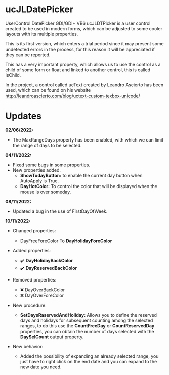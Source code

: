 # ucJLDatePicker
UserControl DatePicker GDI/GDI+ VB6
ucJLDTPicker is a user control created to be used in modern forms, which can be adjusted to some cooler layouts with its multiple properties.

This is its first version, which enters a trial period since it may present some undetected errors in the process, for this reason it will be appreciated if they can be reported.

This has a very important property, which allows us to use the control as a child of some form or float and linked to another control, this is called IsChild.

In the project, a control called ucText created by Leandro Ascierto has been used, which can be found on his website http://leandroascierto.com/blog/uctext-custom-texbox-unicode/


# Updates

**02/06/2022:**
  - The MaxRangeDays property has been enabled, with which we can limit the range of days to be selected.

**04/11/2022:**
  - Fixed some bugs in some properties.
  - New properties added.
    - **ShowTodayButton:** to enable the current day button when AutoApply is True.
    - **DayHotColor:** To control the color that will be displayed when the mouse is over someday.

**08/11/2022:**
  - Updated a bug in the use of FirstDayOfWeek.

**10/11/2022:**
  - Changed properties:
    - DayFreeForeColor To **DayHolidayForeColor**

  - Added properties:
    - ✔️ **DayHolidayBackColor**
    - ✔️ **DayReservedBackColor**

  - Removed properties:
    - ❌ DayOverBackColor
    - ❌ DayOverForeColor
  
  - New procedure:
    - **SetDaysRaservedAndHoliday:** Allows you to define the reserved days and holidays for subsequent counting among the selected ranges, to do this use the **CountFreeDay** or **CountReservedDay** properties, you can obtain the number of days selected with the **DaySelCount** output property.

  - New behavior:
    - Added the possibility of expanding an already selected range, you just have to right click on the end date and you can expand to the new date you need.
